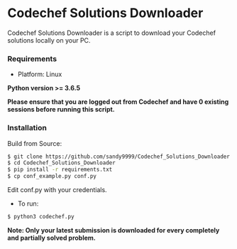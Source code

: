 # Codechef Solutions Downloader

 Codechef Solutions Downloader is a script to download your Codechef solutions locally on your PC.

### Requirements
- Platform: Linux

**Python version >= 3.6.5**

**Please ensure that you are logged out from Codechef and have 0 existing sessions before running this script.**

### Installation

Build from Source:

```sh
$ git clone https://github.com/sandy9999/Codechef_Solutions_Downloader
$ cd Codechef_Solutions_Downloader
$ pip install -r requirements.txt
$ cp conf_example.py conf.py
```
Edit conf.py with your credentials.

- To run:

```sh
$ python3 codechef.py
```

**Note: Only your latest submission is downloaded for every completely and partially solved problem.**

